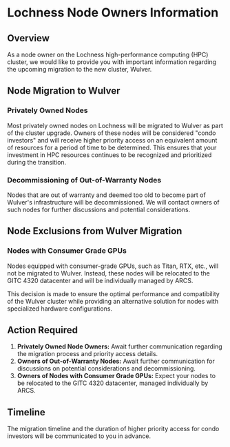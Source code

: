 # Lochness Node Owners Information

## Overview

As a node owner on the Lochness high-performance computing (HPC) cluster, we would like to provide you with important information regarding the upcoming migration to the new cluster, Wulver.

## Node Migration to Wulver

### Privately Owned Nodes

Most privately owned nodes on Lochness will be migrated to Wulver as part of the cluster upgrade. Owners of these nodes will be considered "condo investors" and will receive higher priority access on an equivalent amount of resources for a period of time to be determined. This ensures that your investment in HPC resources continues to be recognized and prioritized during the transition.

### Decommissioning of Out-of-Warranty Nodes

Nodes that are out of warranty and deemed too old to become part of Wulver's infrastructure will be decommissioned. We will contact owners of such nodes for further discussions and potential considerations.

## Node Exclusions from Wulver Migration

### Nodes with Consumer Grade GPUs

Nodes equipped with consumer-grade GPUs, such as Titan, RTX, etc., will not be migrated to Wulver. Instead, these nodes will be relocated to the GITC 4320 datacenter and will be individually managed by ARCS.

This decision is made to ensure the optimal performance and compatibility of the Wulver cluster while providing an alternative solution for nodes with specialized hardware configurations.

## Action Required

1. **Privately Owned Node Owners:** Await further communication regarding the migration process and priority access details.
2. **Owners of Out-of-Warranty Nodes:** Await further communication for discussions on potential considerations and decommissioning.
3. **Owners of Nodes with Consumer Grade GPUs:** Expect your nodes to be relocated to the GITC 4320 datacenter, managed individually by ARCS.

## Timeline

The migration timeline and the duration of higher priority access for condo investors will be communicated to you in advance.
